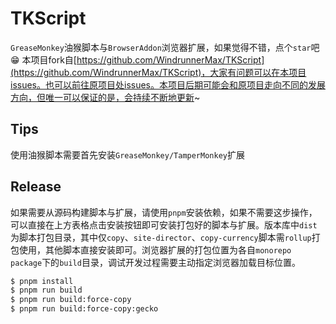 # TKScript

`GreaseMonkey`油猴脚本与`BrowserAddon`浏览器扩展，如果觉得不错，点个`star`吧 😁
本项目fork自[https://github.com/WindrunnerMax/TKScript](https://github.com/WindrunnerMax/TKScript)，大家有问题可以在本项目issues。也可以前往原项目处issues。本项目后期可能会和原项目走向不同的发展方向，但唯一可以保证的是，会持续不断地更新~

## Tips

使用油猴脚本需要首先安装`GreaseMonkey/TamperMonkey`扩展

## Release

如果需要从源码构建脚本与扩展，请使用`pnpm`安装依赖，如果不需要这步操作，可以直接在上方表格点击安装按钮即可安装打包好的脚本与扩展。版本库中`dist`为脚本打包目录，其中仅`copy`、`site-director`、`copy-currency`脚本需`rollup`打包使用，其他脚本直接安装即可。浏览器扩展的打包位置为各自`monorepo package`下的`build`目录，调试开发过程需要主动指定浏览器加载目标位置。

```bash
$ pnpm install
$ pnpm run build
$ pnpm run build:force-copy
$ pnpm run build:force-copy:gecko
```
